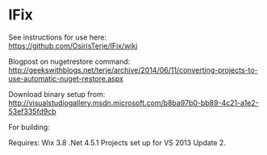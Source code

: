 IFix
====

See instructions for use here:  
https://github.com/OsirisTerje/IFix/wiki

Blogpost on nugetrestore command: http://geekswithblogs.net/terje/archive/2014/06/11/converting-projects-to-use-automatic-nuget-restore.aspx 

Download binary setup from: http://visualstudiogallery.msdn.microsoft.com/b8ba97b0-bb89-4c21-a1e2-53ef335fd9cb

For building:

Requires: 
Wix 3.8
.Net 4.5.1
Projects set up for VS 2013 Update 2. 
